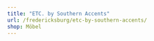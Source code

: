 ```yaml
---
title: "ETC. by Southern Accents"
url: /fredericksburg/etc-by-southern-accents/
shop: Möbel
---
```

